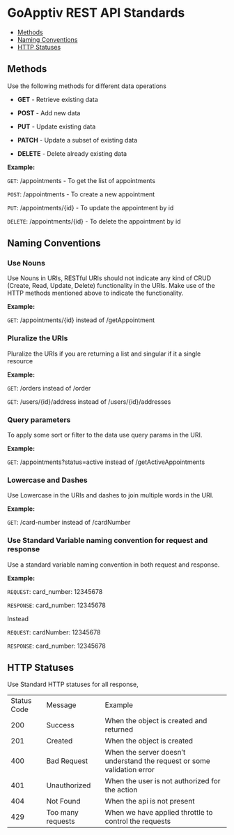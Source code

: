 # GoApptiv REST API Standards

- [Methods](#methods)
- [Naming Conventions](#naming-conventions)
- [HTTP Statuses](#http-statuses)

<a name="methods"></a>

## Methods

Use the following methods for different data operations

- **GET** - Retrieve existing data

- **POST** - Add new data

- **PUT** - Update existing data

- **PATCH** - Update a subset of existing data

- **DELETE** - Delete already existing data

**Example:**

`GET`: /appointments - To get the list of appointments

`POST`: /appointments - To create a new appointment

`PUT`: /appointments/{id} - To update the appointment by id

`DELETE`: /appointments/{id} - To delete the appointment by id

<a name="naming-conventions"></a>

## Naming Conventions

### Use Nouns

Use Nouns in URIs, RESTful URIs should not indicate any kind of CRUD (Create, Read, Update, Delete) functionality in the URIs. Make use of the HTTP methods mentioned above to indicate the functionality.

**Example:**

`GET`: /appointments/{id} instead of /getAppointment

### Pluralize the URIs

Pluralize the URIs if you are returning a list and singular if it a single resource

**Example:**

`GET`: /orders instead of /order

`GET`: /users/{id}/address instead of /users/{id}/addresses

### Query parameters

To apply some sort or filter to the data use query params in the URI.

**Example:**

`GET`: /appointments?status=active instead of /getActiveAppointments

### Lowercase and Dashes

Use Lowercase in the URIs and dashes to join multiple words in the URI.

**Example:**

`GET`: /card-number instead of /cardNumber

### Use Standard Variable naming convention for request and response

Use a standard variable naming convention in both request and response.

**Example:**

`REQUEST`: card_number: 12345678

`RESPONSE`: card_number: 12345678

Instead

`REQUEST`: cardNumber: 12345678

`RESPONSE`: card_number: 12345678

<a name="http-statuses"></a>

## HTTP Statuses

Use Standard HTTP statuses for all response,

<table>
  <tr>
    <td>Status Code</td>
    <td>Message</td>
    <td>Example</td>
  </tr>
  <tr>
    <td>200</td>
    <td>Success</td>
    <td>When the object is created and returned</td>
  </tr>
  <tr>
    <td>201</td>
    <td>Created</td>
    <td>When the object is created</td>
  </tr>
  <tr>
    <td>400</td>
    <td>Bad Request</td>
    <td>When the server doesn’t understand the request or some validation error</td>
  </tr>
  <tr>
    <td>401</td>
    <td>Unauthorized</td>
    <td>When the user is not authorized for the action</td>
  </tr>
  <tr>
    <td>404</td>
    <td>Not Found</td>
    <td>When the api is not present</td>
  </tr>
  <tr>
    <td>429</td>
    <td>Too many requests</td>
    <td>When we have applied throttle to control the requests</td>
  </tr>
</table>
